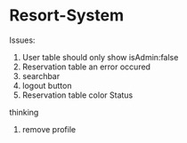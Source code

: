 # Resort-System

Issues:

1. User table should only show isAdmin:false
2. Reservation table an error occured
3. searchbar
4. logout button
5. Reservation table color Status

thinking

1. remove profile
